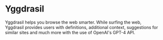 # Yggdrasil
Yggdrasil helps you browse the web smarter. While surfing the web, Yggdrasil provides users with definitions, additional context, suggestions for similar sites and much more with the use of OpenAI's GPT-4 API.
